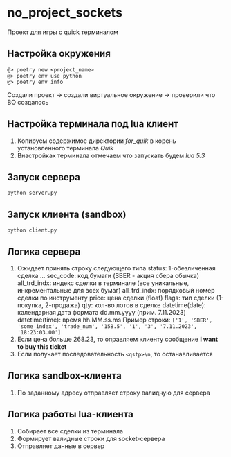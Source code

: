 # no_project_sockets
Проект для игры с quick терминалом

## Настройка окружения
```
@> poetry new <project_name>
@> poetry env use python
@> poetry env info
```
Создали проект -> создали виртуальное окружение -> проверили что ВО создалось

## Настройка терминала под lua клиент
1. Копируем содержимое директории _for_quik_  в корень установленного терминала _Quik_
2. Внастройках терминала отмечаем что запускать будем _lua 5.3_

## Запуск сервера
`
python server.py
`

## Запуск клиента (sandbox)
`
python client.py
`

## Логика сервера
1. Ожидает принять строку следующего типа
status: 1-обезличенная сделка ...
sec_code: код бумаги (SBER - акция сбера обычка)
all_trd_indx: индекс сделки в терминале (все уникальные, инкрементальные для всех бумаг)
all_trd_indx: порядковый номер сделки по инструменту
price: цена сделки (float)
flags: тип сделки (1-покупка, 2-продажа)
qty: кол-во лотов в сделке
datetime(date): календарная дата формата dd.mm.yyyy (прим. 7.11.2023)
datetime(time): время hh.MM.ss.ms
Пример строки: `['1', 'SBER', 'some_index', 'trade_num', '158.5', '1', '3', '7.11.2023', '18:23:03.00']`
2. Если цена больше 268.23, то оправляем клиенту сообщение **I want to buy this ticket**
3. Если получает последовательность `<qstp>\n`, то останавливается

## Логика sandbox-клиента
1. По заданному адресу отправляет строку валидную для сервера

## Логика работы lua-клиента
1. Собирает все сделки из терминала
2. Формирует валидные строки для socket-сервера
3. Отправляет данные в сервер
